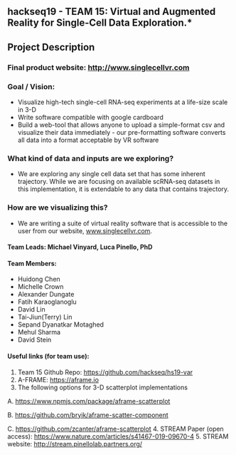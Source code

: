## hackseq19 - TEAM 15: Virtual and Augmented Reality for Single-Cell Data Exploration.*

## Project Description

### Final product website: http://www.singlecellvr.com

### Goal / Vision:
- Visualize high-tech single-cell RNA-seq experiments at a life-size scale in 3-D
- Write software compatible with google cardboard
- Build a web-tool that allows anyone to upload a simple-format csv and visualize their data immediately - our pre-formatting software converts all data into a format acceptable by VR software

### What kind of data and inputs are we exploring?
- We are exploring any single cell data set that has some inherent trajectory. While we are focusing on available scRNA-seq datasets in this implementation, it is extendable to any data that contains trajectory.

### How are we visualizing this?
- We are writing a suite of virtual reality software that is accessible to the user from our website, www.singlecellvr.com.

#### Team Leads: Michael Vinyard, Luca Pinello, PhD

#### Team Members:
- Huidong Chen
- Michelle Crown
- Alexander Dungate
- Fatih Karaoglanoglu
- David Lin
- Tai-Jiun(Terry) Lin
- Sepand Dyanatkar Motaghed
- Mehul Sharma
- David Stein

#### Useful links (for team use):
1. Team 15 Github Repo: https://github.com/hackseq/hs19-var
2. A-FRAME: https://aframe.io
3. The following options for 3-D scatterplot implementations

  A. https://www.npmjs.com/package/aframe-scatterplot

  B. https://github.com/bryik/aframe-scatter-component

  C. https://github.com/zcanter/aframe-scatterplot
4. STREAM Paper (open access): https://www.nature.com/articles/s41467-019-09670-4
5. STREAM website: http://stream.pinellolab.partners.org/
